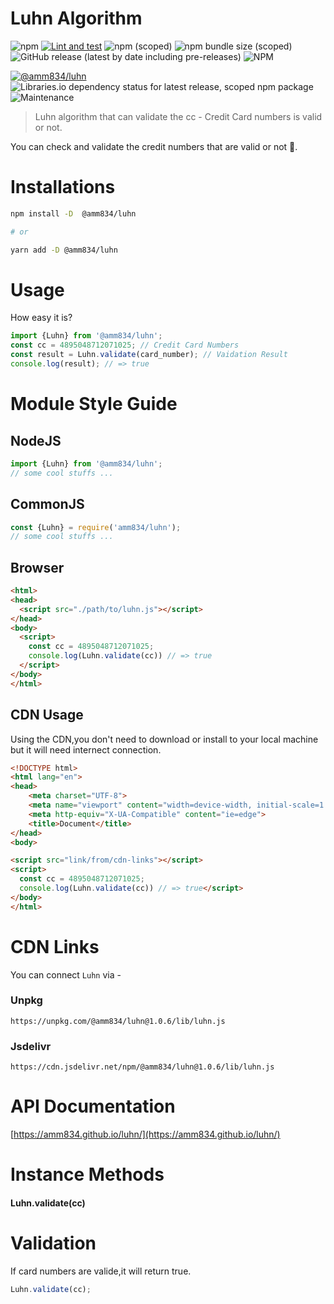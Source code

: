 # Luhn Algorithm

![npm](https://img.shields.io/npm/dw/@amm834/luhn?style=plastic)
[![Lint and test](https://github.com/amm834/luhn/actions/workflows/test.yml/badge.svg)](https://github.com/amm834/luhn/actions/workflows/test.yml)
![npm (scoped)](https://img.shields.io/npm/v/@amm834/luhn?logo=npm&style=plastic)
![npm bundle size (scoped)](https://img.shields.io/bundlephobia/min/@amm834/luhn?logo=npm&style=plastic)
![GitHub release (latest by date including pre-releases)](https://img.shields.io/github/v/release/amm834/luhn?include_prereleases&style=plastic)
![NPM](https://img.shields.io/npm/l/@amm834/luhn?style=plastic)

[![@amm834/luhn](https://snyk.io/advisor/npm-package/@amm834/luhn/badge.svg)](https://snyk.io/advisor/npm-package/@amm834/luhn)
![Libraries.io dependency status for latest release, scoped npm package](https://img.shields.io/librariesio/release/npm/@amm834/luhn?style=plastic)
![Maintenance](https://img.shields.io/maintenance/yes/2021?style=plastic)

> Luhn algorithm that can validate the cc - Credit Card numbers is valid or not.

You can check and validate the credit numbers that are valid or not 👀.

# Installations

```bash
npm install -D  @amm834/luhn

# or

yarn add -D @amm834/luhn
```

# Usage

How easy it is?

```js
import {Luhn} from '@amm834/luhn';
const cc = 4895048712071025; // Credit Card Numbers
const result = Luhn.validate(card_number); // Vaidation Result
console.log(result); // => true
```

# Module Style Guide

## NodeJS

```js
import {Luhn} from '@amm834/luhn';
// some cool stuffs ...
```

## CommonJS 

```js
const {Luhn} = require('amm834/luhn');
// some cool stuffs ...
```

## Browser

```html
<html>
<head>
  <script src="./path/to/luhn.js"></script>
</head>
<body>
  <script>
    const cc = 4895048712071025;
    console.log(Luhn.validate(cc)) // => true
  </script>
</body>
</html>
```

## CDN Usage

Using the CDN,you don't need to download or install to your local machine but it will need internect connection.

```html
<!DOCTYPE html>
<html lang="en">
<head>
    <meta charset="UTF-8">
    <meta name="viewport" content="width=device-width, initial-scale=1.0">
    <meta http-equiv="X-UA-Compatible" content="ie=edge">
    <title>Document</title>
</head>
<body>

<script src="link/from/cdn-links"></script>
<script>
  const cc = 4895048712071025;
  console.log(Luhn.validate(cc)) // => true</script>
</body>
</html>
```

# CDN Links

You can connect `Luhn` via -

### Unpkg

```
https://unpkg.com/@amm834/luhn@1.0.6/lib/luhn.js
```

### Jsdelivr

```
https://cdn.jsdelivr.net/npm/@amm834/luhn@1.0.6/lib/luhn.js
```

# API Documentation

[https://amm834.github.io/luhn/](https://amm834.github.io/luhn/)


# Instance Methods

#### Luhn.validate(cc)

# Validation

If card numbers are valide,it will return true.

```js
Luhn.validate(cc);
```
